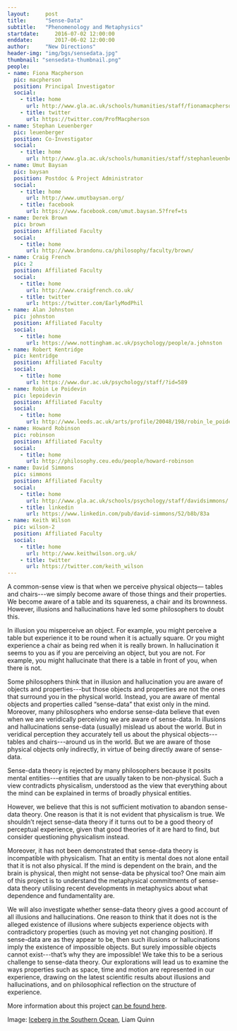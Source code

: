```yaml
---
layout:     post
title:      "Sense-Data"
subtitle:   "Phenomenology and Metaphysics"  
startdate:     2016-07-02 12:00:00
enddate:       2017-06-02 12:00:00
author:     "New Directions"
header-img: "img/bgs/sensedata.jpg"
thumbnail: "sensedata-thumbnail.png"
people:
- name: Fiona Macpherson
  pic: macpherson
  position: Principal Investigator
  social:
    - title: home
      url: http://www.gla.ac.uk/schools/humanities/staff/fionamacpherson/
    - title: twitter
      url: https://twitter.com/ProfMacpherson
- name: Stephan Leuenberger
  pic: leuenberger
  position: Co-Investigator
  social:
    - title: home
      url: http://www.gla.ac.uk/schools/humanities/staff/stephanleuenberger/
- name: Umut Baysan
  pic: baysan
  position: Postdoc & Project Administrator
  social:
    - title: home
      url: http://www.umutbaysan.org/
    - title: facebook
      url: https://www.facebook.com/umut.baysan.5?fref=ts
- name: Derek Brown
  pic: brown
  position: Affiliated Faculty
  social:
    - title: home
      url: http://www.brandonu.ca/philosophy/faculty/brown/
- name: Craig French
  pic: 2
  position: Affiliated Faculty
  social:
    - title: home
      url: http://www.craigfrench.co.uk/
    - title: twitter
      url: https://twitter.com/EarlyModPhil
- name: Alan Johnston
  pic: johnston
  position: Affiliated Faculty
  social:
    - title: home
      url: https://www.nottingham.ac.uk/psychology/people/a.johnston
- name: Robert Kentridge
  pic: kentridge
  position: Affiliated Faculty
  social:
    - title: home
      url: https://www.dur.ac.uk/psychology/staff/?id=589
- name: Robin Le Poidevin
  pic: lepoidevin
  position: Affiliated Faculty
  social:
    - title: home
      url: http://www.leeds.ac.uk/arts/profile/20048/198/robin_le_poidevin
- name: Howard Robinson
  pic: robinson
  position: Affiliated Faculty
  social:
    - title: home
      url: http://philosophy.ceu.edu/people/howard-robinson
- name: David Simmons
  pic: simmons
  position: Affiliated Faculty
  social:
    - title: home
      url: http://www.gla.ac.uk/schools/psychology/staff/davidsimmons/
    - title: linkedin
      url: https://www.linkedin.com/pub/david-simmons/52/b8b/83a
- name: Keith Wilson
  pic: wilson-2
  position: Affiliated Faculty
  social:
    - title: home
      url: http://www.keithwilson.org.uk/
    - title: twitter
      url: https://twitter.com/keith_wilson
---
```



A common-sense view is that when we perceive physical objects— tables and chairs---we simply become aware of those things and their properties. We become aware of a table and its squareness, a chair and its brownness. However, illusions and hallucinations have led some philosophers to doubt this.

In illusion you misperceive an object. For example, you might perceive a table but experience it to be round when it is actually square. Or you might experience a chair as being red when it is really brown. In hallucination it seems to you as if you are perceiving an object, but you are not. For example, you might hallucinate that there is a table in front of you, when there is not.

Some philosophers think that in illusion and hallucination you are aware of objects and properties---but those objects and properties are not the ones that surround you in the physical world. Instead, you are aware of mental objects and properties called “sense-data” that exist only in the mind. Moreover, many philosophers who endorse sense-data believe that even when we are veridically perceiving we are aware of sense-data. In illusions and hallucinations sense-data (usually) mislead us about the world. But in veridical perception they accurately tell us about the physical objects---tables and chairs---around us in the world. But we are aware of those physical objects only indirectly, in virtue of being directly aware of sense-data.

Sense-data theory is rejected by many philosophers because it posits mental entities---entities that are usually taken to be non-physical. Such a view contradicts physicalism, understood as the view that everything about the mind can be explained in terms of broadly physical entities.

However, we believe that this is not sufficient motivation to abandon sense-data theory. One reason is that it is not evident that physicalism is true. We shouldn’t reject sense-data theory if it turns out to be a good theory of perceptual experience, given that good theories of it are hard to find, but consider questioning physicalism instead.

Moreover, it has not been demonstrated that sense-data theory is incompatible with physicalism. That an entity is mental does not alone entail that it is not also physical. If the mind is dependent on the brain, and the brain is physical, then might not sense-data be physical too? One main aim of this project is to understand the metaphysical commitments of sense-data theory utilising recent developments in metaphysics about what dependence and fundamentality are.

We will also investigate whether sense-data theory gives a good account of all illusions and hallucinations. One reason to think that it does not is the alleged existence of illusions where subjects experience objects with contradictory properties (such as moving yet not changing position). If sense-data are as they appear to be, then such illusions or hallucinations imply the existence of impossible objects. But surely impossible objects cannot exist---that’s why they are impossible! We take this to be a serious challenge to sense-data theory. Our explorations will lead us to examine the ways properties such as space, time and motion are represented in our experience, drawing on the latest scientific results about illusions and hallucinations, and on philosophical reflection on the structure of experience.

More information about this project [can be found here]( http://www.gla.ac.uk/schools/humanities/research/philosophyresearch/cspe/projects/sense-data/).

<span class="caption text-muted">Image: 
<a href="https://www.flickr.com/photos/liamq/5913722759/in/photolist-a1znKe-6weBij-9Q1Y4X-9dVvkY-9muk1c-55N9qK-a1zdn4-a1CbW5-4vHdqJ-a1zktZ-dKDQqV-9dRUMa-3cGsiy-3cGsj5-wi31bZ-dKKiPo-9dT8mB-a1CehL-9dRU6F-dKPXtd-bsvhRu-a1CgoL-hgWzep-bsvfC3-qdEtUf-92dziR-qpcsz1-aeooox-a1Tiat-aAmeeN-6tYPsk-hQcgQT-qPc17B-dLH2ro-4KkJNy-dUaPst-4t1eiH-agY6Eb-qyzP3R-aerAWd-dKJsS6-aeoxHT-dH6d2h-dHNB3x-qdFcWJ-6QPBJW-aAmN7h-wZBJCM-busJLo-62DfQ9" target="_blank">Iceberg in the Southern Ocean</a>, Liam Quinn</span>

